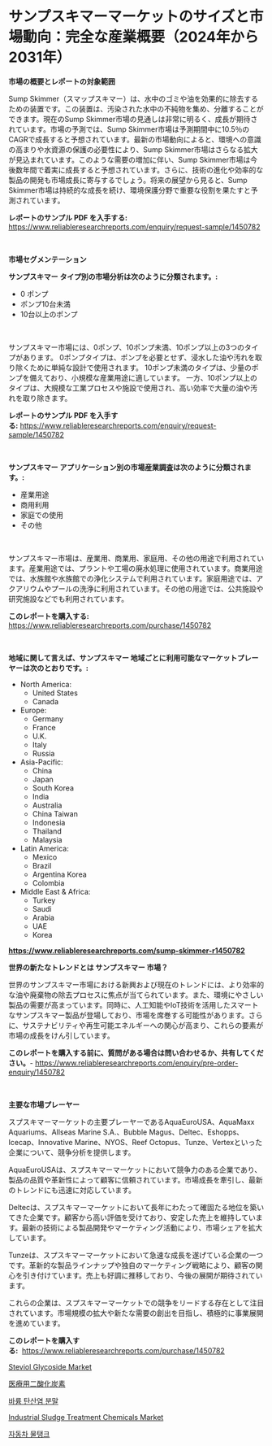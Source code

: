 <p><h1>サンプスキマーマーケットのサイズと市場動向：完全な産業概要（2024年から2031年）</h1></p><p><strong>市場の概要とレポートの対象範囲</strong></p>
<p><p>Sump Skimmer（スマップスキマー）は、水中のゴミや油を効果的に除去するための装置です。この装置は、汚染された水中の不純物を集め、分離することができます。現在のSump Skimmer市場の見通しは非常に明るく、成長が期待されています。市場の予測では、Sump Skimmer市場は予測期間中に10.5％のCAGRで成長すると予想されています。最新の市場動向によると、環境への意識の高まりや水資源の保護の必要性により、Sump Skimmer市場はさらなる拡大が見込まれています。このような需要の増加に伴い、Sump Skimmer市場は今後数年間で着実に成長すると予想されています。さらに、技術の進化や効率的な製品の開発も市場成長に寄与するでしょう。将来の展望から見ると、Sump Skimmer市場は持続的な成長を続け、環境保護分野で重要な役割を果たすと予測されています。</p></p>
<p><strong>レポートのサンプル PDF を入手する:</strong> <a href="https://www.reliableresearchreports.com/enquiry/request-sample/1450782">https://www.reliableresearchreports.com/enquiry/request-sample/1450782</a></p>
<p>&nbsp;</p>
<p><strong>市場セグメンテーション</strong></p>
<p><strong>サンプスキマー タイプ別の市場分析は次のように分類されます。:</strong></p>
<p><ul><li>0 ポンプ</li><li>ポンプ10台未満</li><li>10台以上のポンプ</li></ul></p>
<p>&nbsp;</p>
<p><p>サンプスキマー市場には、0ポンプ、10ポンプ未満、10ポンプ以上の3つのタイプがあります。 0ポンプタイプは、ポンプを必要とせず、浸水した油や汚れを取り除くために単純な設計で使用されます。 10ポンプ未満のタイプは、少量のポンプを備えており、小規模な産業用途に適しています。 一方、10ポンプ以上のタイプは、大規模な工業プロセスや施設で使用され、高い効率で大量の油や汚れを取り除きます。</p></p>
<p><strong>レポートのサンプル PDF を入手する:</strong>&nbsp;<a href="https://www.reliableresearchreports.com/enquiry/request-sample/1450782">https://www.reliableresearchreports.com/enquiry/request-sample/1450782</a></p>
<p>&nbsp;</p>
<p><strong> サンプスキマー アプリケーション別の市場産業調査は次のように分類されます。:</strong></p>
<p><ul><li>産業用途</li><li>商用利用</li><li>家庭での使用</li><li>その他</li></ul></p>
<p>&nbsp;</p>
<p><p>サンプスキマー市場は、産業用、商業用、家庭用、その他の用途で利用されています。産業用途では、プラントや工場の廃水処理に使用されています。商業用途では、水族館や水族館での浄化システムで利用されています。家庭用途では、アクアリウムやプールの洗浄に利用されています。その他の用途では、公共施設や研究施設などでも利用されています。</p></p>
<p><strong>このレポートを購入する:</strong>&nbsp; <a href="https://www.reliableresearchreports.com/purchase/1450782">https://www.reliableresearchreports.com/purchase/1450782</a></p>
<p>&nbsp;</p>
<p><strong>地域に関して言えば、サンプスキマー 地域ごとに利用可能なマーケットプレーヤーは次のとおりです。:</strong></p>
<p><ul>
    <li>
        North America:
        <ul>
            <li>United States</li>
            <li>Canada</li>
        </ul>
    </li>
    <li>
        Europe:
        <ul>
            <li>Germany</li>
            <li>France</li>
            <li>U.K.</li>
            <li>Italy</li>
            <li>Russia</li>
        </ul>
    </li>
    <li>
        Asia-Pacific:
        <ul>
            <li>China</li>
            <li>Japan</li>
            <li>South Korea</li>
            <li>India</li>
            <li>Australia</li>
            <li>China Taiwan</li>
            <li>Indonesia</li>
            <li>Thailand</li>
            <li>Malaysia</li>
        </ul>
    </li>
    <li>
        Latin America:
        <ul>
            <li>Mexico</li>
            <li>Brazil</li>
            <li>Argentina Korea</li>
            <li>Colombia</li>
        </ul>
    </li>
    <li>
        Middle East & Africa:
        <ul>
            <li>Turkey</li>
            <li>Saudi</li>
            <li>Arabia</li>
            <li>UAE</li>
            <li>Korea</li>
        </ul>
    </li>
    </ul></p>
<p><strong><a href="https://www.reliableresearchreports.com/sump-skimmer-r1450782">https://www.reliableresearchreports.com/sump-skimmer-r1450782</a></strong>&nbsp;</p>
<p><strong>世界の新たなトレンドとは サンプスキマー 市場？</strong></p>
<p><p>世界のサンプスキマー市場における新興および現在のトレンドには、より効率的な油や廃棄物の除去プロセスに焦点が当てられています。また、環境にやさしい製品の需要が高まっています。同時に、人工知能やIoT技術を活用したスマートなサンプスキマー製品が登場しており、市場を席巻する可能性があります。さらに、サステナビリティや再生可能エネルギーへの関心が高まり、これらの要素が市場の成長をけん引しています。</p></p>
<p><strong>このレポートを購入する前に、質問がある場合は問い合わせるか、共有してください。</strong>- <a href="https://www.reliableresearchreports.com/enquiry/pre-order-enquiry/1450782">https://www.reliableresearchreports.com/enquiry/pre-order-enquiry/1450782</a></p>
<p>&nbsp;</p>
<p><strong>主要な市場プレーヤー</strong></p>
<p><p>スプスキマーマーケットの主要プレーヤーであるAquaEuroUSA、AquaMaxx Aquariums、Allseas Marine S.A.、Bubble Magus、Deltec、Eshopps、Icecap、Innovative Marine、NYOS、Reef Octopus、Tunze、Vertexといった企業について、競争分析を提供します。</p><p>AquaEuroUSAは、スプスキマーマーケットにおいて競争力のある企業であり、製品の品質や革新性によって顧客に信頼されています。市場成長を牽引し、最新のトレンドにも迅速に対応しています。</p><p>Deltecは、スプスキマーマーケットにおいて長年にわたって確固たる地位を築いてきた企業です。顧客から高い評価を受けており、安定した売上を維持しています。最新の技術による製品開発やマーケティング活動により、市場シェアを拡大しています。</p><p>Tunzeは、スプスキマーマーケットにおいて急速な成長を遂げている企業の一つです。革新的な製品ラインナップや独自のマーケティング戦略により、顧客の関心を引き付けています。売上も好調に推移しており、今後の展開が期待されています。</p><p>これらの企業は、スプスキマーマーケットでの競争をリードする存在として注目されています。市場規模の拡大や新たな需要の創出を目指し、積極的に事業展開を進めています。</p></p>
<p><strong>このレポートを購入する:</strong>&nbsp;&nbsp;<a href="https://www.reliableresearchreports.com/purchase/1450782">https://www.reliableresearchreports.com/purchase/1450782</a></p>
<p><p><a href="https://issuu.com/reportprime-2/docs/steviol-glycoside-market-size-2030.pptx">Steviol Glycoside Market</a></p><p><a href="https://github.com/cnnriuez22368/Market-Research-Report-List-1/blob/main/899682320562.md">医療用二酸化炭素</a></p><p><a href="https://github.com/vs10l4sfg5c/Market-Research-Report-List-1/blob/main/220644418950.md">바륨 탄산염 분말</a></p><p><a href="https://boundless-drawbridge-702.notion.site/Industrial-Sludge-Treatment-Chemicals-Market-A-Comprehensive-Report-of-its-Market-Share-Growth-Tr-db7e220d8eb549648c135907680b32f3">Industrial Sludge Treatment Chemicals Market</a></p><p><a href="https://github.com/crfsywufhm81415/Market-Research-Report-List-1/blob/main/509593218949.md">자동차 물탱크</a></p></p>